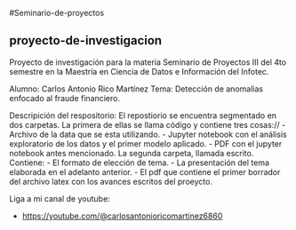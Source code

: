 #Seminario-de-proyectos

## proyecto-de-investigacion
Proyecto de investigación para la materia Seminario de Proyectos III del 4to semestre en la Maestría en Ciencia de Datos e Información del Infotec.

Alumno: Carlos Antonio Rico Martínez
Tema: Detección de anomalias enfocado al fraude financiero.

Descripición del respositorio:
El repostiorio se encuentra segmentado en dos carpetas. La primera de ellas se llama código y contiene tres cosas://
     - Archivo de la data que se esta utilizando.
     - Jupyter notebook con el análisis exploratorio de los datos y el primer modelo aplicado.
     - PDF con el jupyter notebook antes mencionado.
La segunda carpeta, llamada escrito. Contiene:
     - El formato de elección de tema.
     - La presentación del tema elaborada en el adelanto anterior.
     - El pdf que contiene el primer borrador del archivo latex con los avances escritos del proeycto.

Liga a mi canal de youtube:
 - https://youtube.com/@carlosantonioricomartinez6860

